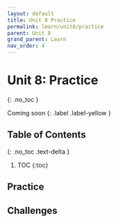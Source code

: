 ```yaml
---
layout: default
title: Unit 8 Practice
permalink: learn/unit8/practice
parent: Unit 8
grand_parent: Learn
nav_order: 4
---
```


<!-- prettier-ignore-start -->
# Unit 8: Practice
{: .no_toc }

Coming soon
{: .label .label-yellow }

## Table of Contents
{: .no_toc .text-delta }

1. TOC
{:toc}
<!-- prettier-ignore-end -->

## Practice

## Challenges
